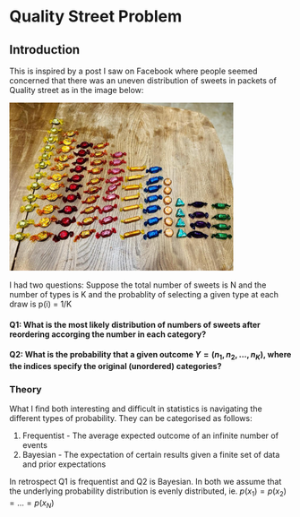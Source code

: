 # Quality Street Problem

## Introduction
This is inspired by a post I saw on Facebook where people seemed concerned that there was an uneven distribution of sweets in packets of Quality street as in the image below:

<img src="Sweet_selection.jpg" width="400">

I had two questions: Suppose the total number of sweets is N and the number of types is K and the probablity of selecting a given type at each draw is p(i) = 1/K
#### Q1: What is the most likely distribution of numbers of sweets after reordering accorging the number in each category?
#### Q2: What is the probability that a given outcome $Y = (n_1, n_2, \hdots, n_K)$, where the indices specify the original (unordered) categories?


### Theory
What I find both interesting and difficult in statistics is navigating the different types of probability. They can be categorised as follows:
1. Frequentist - The average expected outcome of an infinite number of events
2. Bayesian - The expectation of certain results given a finite set of data and prior expectations

In retrospect Q1 is frequentist and Q2 is Bayesian. In both we assume that the underlying probability distribution is evenly distributed, ie. $p(x_1) = p(x_2) = \hdots = p(x_N)$

